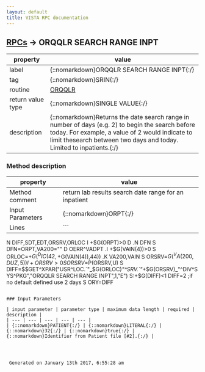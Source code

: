 ```yaml
---
layout: default
title: VISTA RPC documentation
---
```




## [RPCs](TableOfContent.md) &#8594; ORQQLR SEARCH RANGE INPT 

 property | value 
--- | --- 
 label | {::nomarkdown}ORQQLR SEARCH RANGE INPT{:/}
 tag | {::nomarkdown}SRIN{:/}
 routine | [ORQQLR](http://code.osehra.org/dox/Routine_ORQQLR_source.html)
 return value type | {::nomarkdown}SINGLE VALUE{:/}
 description | {::nomarkdown}Returns the date search range in number of days (e.g. 2) to begin the search before today. For example, a value of 2 would indicate to limit thesearch between two days and today. Limited to inpatients.{:/}


### Method description

 property | value 
 --- | --- 
 Method comment | return lab results search date range for an inpatient
 Input Parameters | {::nomarkdown}ORPT{:/}
 Lines | ```
 N DIFF,SDT,EDT,ORSRV,ORLOC
 I +$G(ORPT)>0 D
 .N DFN S DFN=ORPT,VA200="" D OERR^VADPT
 .I +$G(VAIN(4))>0 S ORLOC=+$G(^DIC(42,+$G(VAIN(4)),44))
 .K VA200,VAIN
 S ORSRV=$G(^VA(200,DUZ,5)) I +ORSRV>0 S ORSRV=$P(ORSRV,U)
 S DIFF=$$GET^XPAR("USR^LOC.`"_$G(ORLOC)_"^SRV.`"_+$G(ORSRV)_"^DIV^SYS^PKG","ORQQLR SEARCH RANGE INPT",1,"E")
 S:+$G(DIFF)<1 DIFF=2  ;if no default defined use 2 days
 S ORY=DIFF
```

### Input Parameters

| input parameter | parameter type | maximum data length | required | description | 
| --- | --- | --- | --- | --- | 
| {::nomarkdown}PATIENT{:/} | {::nomarkdown}LITERAL{:/} | {::nomarkdown}32{:/} | {::nomarkdown}true{:/} | {::nomarkdown}Identifier from Patient file [#2].{:/} | 




 Generated on January 13th 2017, 6:55:28 am